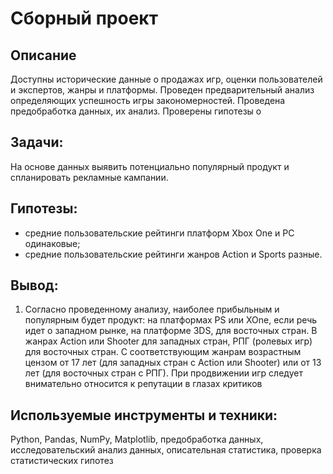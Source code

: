 # Сборный проект
##  Описание
Доступны исторические данные о продажах игр, оценки пользователей и экспертов, жанры и платформы. Проведен предварительный анализ определяющих успешность игры закономерностей. 
Проведена предобработка данных, их анализ. Проверены гипотезы о 
## Задачи:
На основе данных выявить потенциально популярный продукт и спланировать рекламные кампании.

## Гипотезы:
* средние пользовательские рейтинги платформ Xbox One и PC одинаковые;
* средние пользовательские рейтинги жанров Action и Sports разные.

## Вывод:
1. Согласно проведенному анализу, наиболее прибыльным и популярным будет продукт: на платформах PS или XOne, если речь идет о западном рынке, на платформе 3DS, для восточных стран.
В жанрах Action или Shooter для западных стран, РПГ (ролевых игр) для восточных стран.
С соответствующим жанрам возрастным цензом от 17 лет (для западных стран с Action или Shooter) или от 13 лет (для восточных стран с РПГ).
При продвижении игр следует внимательно относится к репутации в глазах критиков

##  Используемые инструменты и техники:
Python, Pandas, NumPy, Matplotlib, предобработка данных, исследовательский анализ данных, описательная статистика, проверка статистических гипотез
